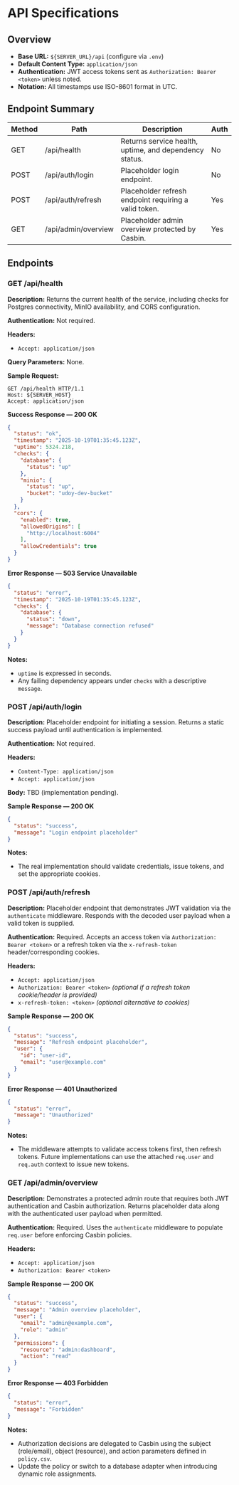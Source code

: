 # API Specifications

## Overview
- **Base URL:** `${SERVER_URL}/api` (configure via `.env`)
- **Default Content Type:** `application/json`
- **Authentication:** JWT access tokens sent as `Authorization: Bearer <token>` unless noted.
- **Notation:** All timestamps use ISO-8601 format in UTC.

## Endpoint Summary
| Method | Path             | Description                                             | Auth |
| ------ | ---------------- | ------------------------------------------------------- | ---- |
| GET    | /api/health      | Returns service health, uptime, and dependency status. | No   |
| POST   | /api/auth/login  | Placeholder login endpoint.                            | No   |
| POST   | /api/auth/refresh| Placeholder refresh endpoint requiring a valid token.  | Yes  |
| GET    | /api/admin/overview | Placeholder admin overview protected by Casbin. | Yes  |

## Endpoints

### GET /api/health
**Description:** Returns the current health of the service, including checks for Postgres connectivity, MinIO availability, and CORS configuration.

**Authentication:** Not required.

**Headers:**
- `Accept: application/json`

**Query Parameters:** None.

**Sample Request:**
```
GET /api/health HTTP/1.1
Host: ${SERVER_HOST}
Accept: application/json
```

**Success Response — 200 OK**
```json
{
  "status": "ok",
  "timestamp": "2025-10-19T01:35:45.123Z",
  "uptime": 5324.218,
  "checks": {
    "database": {
      "status": "up"
    },
    "minio": {
      "status": "up",
      "bucket": "udoy-dev-bucket"
    }
  },
  "cors": {
    "enabled": true,
    "allowedOrigins": [
      "http://localhost:6004"
    ],
    "allowCredentials": true
  }
}
```

**Error Response — 503 Service Unavailable**
```json
{
  "status": "error",
  "timestamp": "2025-10-19T01:35:45.123Z",
  "checks": {
    "database": {
      "status": "down",
      "message": "Database connection refused"
    }
  }
}
```

**Notes:**
- `uptime` is expressed in seconds.
- Any failing dependency appears under `checks` with a descriptive `message`.

### POST /api/auth/login
**Description:** Placeholder endpoint for initiating a session. Returns a static success payload until authentication is implemented.

**Authentication:** Not required.

**Headers:**
- `Content-Type: application/json`
- `Accept: application/json`

**Body:** TBD (implementation pending).

**Sample Response — 200 OK**
```json
{
  "status": "success",
  "message": "Login endpoint placeholder"
}
```

**Notes:**
- The real implementation should validate credentials, issue tokens, and set the appropriate cookies.

### POST /api/auth/refresh
**Description:** Placeholder endpoint that demonstrates JWT validation via the `authenticate` middleware. Responds with the decoded user payload when a valid token is supplied.

**Authentication:** Required. Accepts an access token via `Authorization: Bearer <token>` or a refresh token via the `x-refresh-token` header/corresponding cookies.

**Headers:**
- `Accept: application/json`
- `Authorization: Bearer <token>` *(optional if a refresh token cookie/header is provided)*
- `x-refresh-token: <token>` *(optional alternative to cookies)*

**Sample Response — 200 OK**
```json
{
  "status": "success",
  "message": "Refresh endpoint placeholder",
  "user": {
    "id": "user-id",
    "email": "user@example.com"
  }
}
```

**Error Response — 401 Unauthorized**
```json
{
  "status": "error",
  "message": "Unauthorized"
}
```

**Notes:**
- The middleware attempts to validate access tokens first, then refresh tokens. Future implementations can use the attached `req.user` and `req.auth` context to issue new tokens.

### GET /api/admin/overview
**Description:** Demonstrates a protected admin route that requires both JWT authentication and Casbin authorization. Returns placeholder data along with the authenticated user payload when permitted.

**Authentication:** Required. Uses the `authenticate` middleware to populate `req.user` before enforcing Casbin policies.

**Headers:**
- `Accept: application/json`
- `Authorization: Bearer <token>`

**Sample Response — 200 OK**
```json
{
  "status": "success",
  "message": "Admin overview placeholder",
  "user": {
    "email": "admin@example.com",
    "role": "admin"
  },
  "permissions": {
    "resource": "admin:dashboard",
    "action": "read"
  }
}
```

**Error Response — 403 Forbidden**
```json
{
  "status": "error",
  "message": "Forbidden"
}
```

**Notes:**
- Authorization decisions are delegated to Casbin using the subject (role/email), object (resource), and action parameters defined in `policy.csv`.
- Update the policy or switch to a database adapter when introducing dynamic role assignments.
